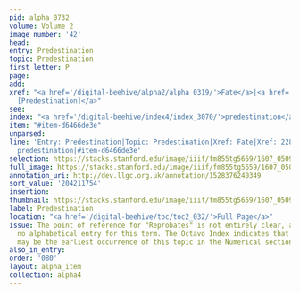 ```yaml
---
pid: alpha_0732
volume: Volume 2
image_number: '42'
head:
entry: Predestination
topic: Predestination
first_letter: P
page:
add:
xref: "<a href='/digital-beehive/alpha2/alpha_0319/'>Fate</a>|<a href='/digital-beehive/num1/num_0243/'>228
  [Predestination]</a>"
see:
index: "<a href='/digital-beehive/index4/index_3070/'>predestination</a>"
item: "#item-d6466de3e"
unparsed:
line: 'Entry: Predestination|Topic: Predestination|Xref: Fate|Xref: 228 [Predestination]|Index:
  predestination|#item-d6466de3e'
selection: https://stacks.stanford.edu/image/iiif/fm855tg5659/1607_0509/804,1754,3010,523/full/0/default.jpg
full_image: https://stacks.stanford.edu/image/iiif/fm855tg5659/1607_0509/full/full/0/default.jpg
annotation_uri: http://dev.llgc.org.uk/annotation/1528376240349
sort_value: '204211754'
insertion:
thumbnail: https://stacks.stanford.edu/image/iiif/fm855tg5659/1607_0509/804,1754,600,180/250,/0/default.jpg
label: Predestination
location: "<a href='/digital-beehive/toc/toc2_032/'>Full Page</a>"
issue: The point of reference for "Reprobates" is not entirely clear, as there is
  no alphabetical entry for this term. The Octavo Index indicates that 139 [Reprobates]
  may be the earliest occurrence of this topic in the Numerical section of the Alvearium.
also_in_entry:
order: '080'
layout: alpha_item
collection: alpha4
---
```

